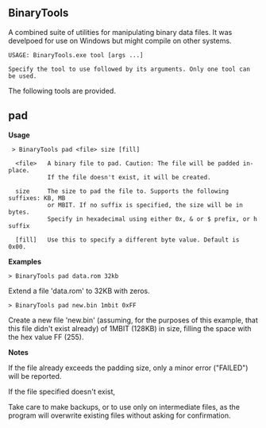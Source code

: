 
BinaryTools
-----------

A combined suite of utilities for manipulating binary data files.
It was develpoed for use on Windows but might compile on other systems.


```
USAGE: BinaryTools.exe tool [args ...]

Specify the tool to use followed by its arguments. Only one tool can be used.
```

The following tools are provided.

pad
---

**Usage**
```
 > BinaryTools pad <file> size [fill]

  <file>   A binary file to pad. Caution: The file will be padded in-place.
           If the file doesn't exist, it will be created.

  size     The size to pad the file to. Supports the following suffixes: KB, MB
           or MBIT. If no suffix is specified, the size will be in bytes.
           Specify in hexadecimal using either 0x, & or $ prefix, or h suffix

  [fill]   Use this to specify a different byte value. Default is 0x00.
```

**Examples**

```> BinaryTools pad data.rom 32kb```

Extend a file 'data.rom' to 32KB with zeros.

```> BinaryTools pad new.bin 1mbit 0xFF```

Create a new file 'new.bin' (assuming, for the purposes of this example, that this file didn't exist already) of 1MBIT (128KB) in size, filling the space with the hex value FF (255).

**Notes**

If the file already exceeds the padding size, only a minor error ("FAILED") will be reported.

If the file specified doesn't exist, 

Take care to make backups, or to use only on intermediate files, as the program will overwrite existing files without asking for confirmation.




